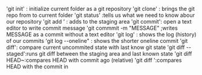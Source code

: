'git init' : initialize current folder as a git repository
'git clone' <URL> : brings the git repo from <URL> to current folder
'git status' :tells us what we need to know abour our repository
'git add <FILE>' : adds <FILE> to the staging area
'git commit': open a text editor to write commit message
       'git commmit -m "MESSAGE" ;writes MESSAGE as a commit without a
       text editor
'git log' : shows the log (history) of our commits
       'git log --oneline" : shows the shorter oneline commit
'git diff': compare current uncommited state with last know git state
'git diff --staged':runs git diff between the staging area and last known state
'git diff HEAD~<NUMBER>:compares HEAD with commit <NUMBER> ago (relative)
'git diff <HASH>':compares HEAD with the commit in <HASH>

